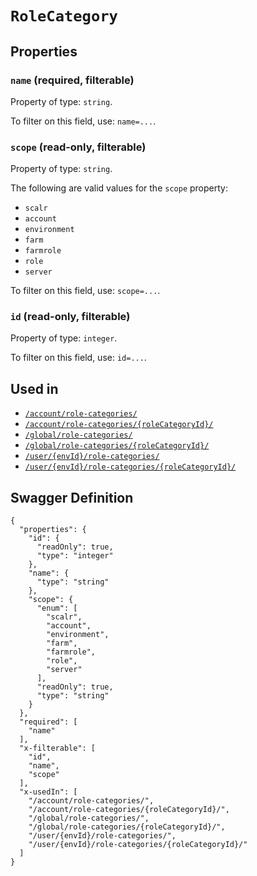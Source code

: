 # `RoleCategory` #







## Properties ##

### `name` (required, filterable) ###




Property of type: `string`.


To filter on this field, use: `name=...`.


### `scope` (read-only, filterable) ###




Property of type: `string`.

 
The following are valid values for the `scope` property:
  + `scalr`
  + `account`
  + `environment`
  + `farm`
  + `farmrole`
  + `role`
  + `server`

To filter on this field, use: `scope=...`.


### `id` (read-only, filterable) ###




Property of type: `integer`.


To filter on this field, use: `id=...`.




## Used in ##

  + [`/account/role-categories/`](./../rest/api/v1beta0/account/role-categories/)
  + [`/account/role-categories/{roleCategoryId}/`](./../rest/api/v1beta0/account/role-categories/{roleCategoryId}/)
  + [`/global/role-categories/`](./../rest/api/v1beta0/global/role-categories/)
  + [`/global/role-categories/{roleCategoryId}/`](./../rest/api/v1beta0/global/role-categories/{roleCategoryId}/)
  + [`/user/{envId}/role-categories/`](./../rest/api/v1beta0/user/{envId}/role-categories/)
  + [`/user/{envId}/role-categories/{roleCategoryId}/`](./../rest/api/v1beta0/user/{envId}/role-categories/{roleCategoryId}/)

## Swagger Definition ##

    {
      "properties": {
        "id": {
          "readOnly": true, 
          "type": "integer"
        }, 
        "name": {
          "type": "string"
        }, 
        "scope": {
          "enum": [
            "scalr", 
            "account", 
            "environment", 
            "farm", 
            "farmrole", 
            "role", 
            "server"
          ], 
          "readOnly": true, 
          "type": "string"
        }
      }, 
      "required": [
        "name"
      ], 
      "x-filterable": [
        "id", 
        "name", 
        "scope"
      ], 
      "x-usedIn": [
        "/account/role-categories/", 
        "/account/role-categories/{roleCategoryId}/", 
        "/global/role-categories/", 
        "/global/role-categories/{roleCategoryId}/", 
        "/user/{envId}/role-categories/", 
        "/user/{envId}/role-categories/{roleCategoryId}/"
      ]
    }
